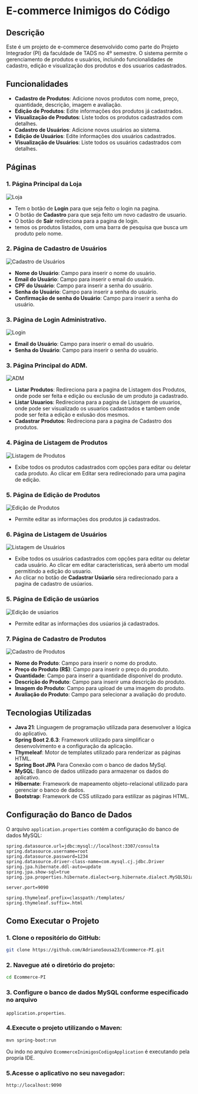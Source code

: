 # E-commerce Inimigos do Código

## Descrição
Este é um projeto de e-commerce desenvolvido como parte do Projeto Integrador (PI) da faculdade de TADS no 4º semestre. O sistema permite o gerenciamento de produtos e usuários, incluindo funcionalidades de cadastro, edição e visualização dos produtos e dos usuarios cadastrados.

## Funcionalidades
- **Cadastro de Produtos**: Adicione novos produtos com nome, preço, quantidade, descrição, imagem e avaliação.
- **Edição de Produtos**: Edite informações dos produtos já cadastrados.
- **Visualização de Produtos**: Liste todos os produtos cadastrados com detalhes.
- **Cadastro de Usuários**: Adicione novos usuários ao sistema.
- **Edição de Usuários**: Edite informações dos usuários cadastrados.
- **Visualização de Usuários**: Liste todos os usuários cadastrados com detalhes.

## Páginas
### 1. Página Principal da Loja
![Loja](/Imagens/Loja.png)
- Tem o botão de **Login** para que seja feito o login na pagina.
- O botão de **Cadastro** para que seja feito um novo cadastro de usuario.
- O botão de **Sair** redireciona para a pagina de login.
- temos os produtos listados, com uma barra de pesquisa que busca um produto pelo nome.

### 2. Página de Cadastro de Usuários
![Cadastro de Usuários](/Imagens/cadastro-usuarios.png)
- **Nome do Usuário**: Campo para inserir o nome do usuário.
- **Email do Usuário**: Campo para inserir o email do usuário.
- **CPF do Usuário**: Campo para inserir a senha do usuário.
- **Senha do Usuário**: Campo para inserir a senha do usuário.
- **Confirmação de senha do Usuário**: Campo para inserir a senha do usuário.

### 3. Página de Login Administrativo.
![Login](/Imagens/Login.png)
- **Email do Usuário**: Campo para inserir o email do usuário.
- **Senha do Usuário**: Campo para inserir o senha do usuário.

### 3. Página Principal do ADM.
![ADM](/Imagens/adm.png)
- **Listar Produtos**: Redireciona para a pagina de Listagem dos Produtos, onde pode ser feita e edição ou exclusão de um produto ja cadastrado.
- **Listar Usuarios**: Redireciona para a pagina de Listagem de usuarios, onde pode ser visualizado os usuarios cadastrados e tambem onde pode ser feita a edição e exlusão dos mesmos.
- **Cadastrar Produtos**: Redireciona para a pagina de Cadastro dos produtos.

### 4. Página de Listagem de Produtos
![Listagem de Produtos](/Imagens/Listagem-produtos.png)
- Exibe todos os produtos cadastrados com opções para editar ou deletar cada produto. Ao clicar em Editar sera redirecionado para uma pagina de edição.

### 5. Página de Edição de Produtos
![Edição de Produtos](/Imagens/edicao-produtos.png)
- Permite editar as informações dos produtos já cadastrados.

### 6. Página de Listagem de Usuários
![Listagem de Usuários](/Imagens/Listagem-usuarios.png)
- Exibe todos os usuários cadastrados com opções para editar ou deletar cada usuário. Ao clicar em editar caracteristicas, será aberto um modal permitindo a edição do usuario.
- Ao clicar no botão de **Cadastrar Usúario** séra redirecionado para a pagina de cadastro de usúarios.

### 5. Página de Edição de usúarios
![Edição de usúarios](/Imagens/edicao-usuarios.png)
- Permite editar as informações dos usúarios já cadastrados.

### 7. Página de Cadastro de Produtos
![Cadastro de Produtos](/Imagens/cadastro-produtos.png)
- **Nome do Produto**: Campo para inserir o nome do produto.
- **Preço do Produto (R$)**: Campo para inserir o preço do produto.
- **Quantidade**: Campo para inserir a quantidade disponível do produto.
- **Descrição do Produto**: Campo para inserir uma descrição do produto.
- **Imagem do Produto**: Campo para upload de uma imagem do produto.
- **Avaliação do Produto**: Campo para selecionar a avaliação do produto.

## Tecnologias Utilizadas
- **Java 21**: Linguagem de programação utilizada para desenvolver a lógica do aplicativo.
- **Spring Boot 2.6.3**: Framework utilizado para simplificar o desenvolvimento e a configuração da aplicação.
- **Thymeleaf**: Motor de templates utilizado para renderizar as páginas HTML.
- **Spring Boot JPA** Para Conexão com o banco de dados MySql.
- **MySQL**: Banco de dados utilizado para armazenar os dados do aplicativo.
- **Hibernate**: Framework de mapeamento objeto-relacional utilizado para gerenciar o banco de dados.
- **Bootstrap**: Framework de CSS utilizado para estilizar as páginas HTML.

## Configuração do Banco de Dados
O arquivo `application.properties` contém a configuração do banco de dados MySQL:

```properties
spring.datasource.url=jdbc:mysql://localhost:3307/consulta
spring.datasource.username=root
spring.datasource.password=1234
spring.datasource.driver-class-name=com.mysql.cj.jdbc.Driver
spring.jpa.hibernate.ddl-auto=update
spring.jpa.show-sql=true
spring.jpa.properties.hibernate.dialect=org.hibernate.dialect.MySQL5Dialect

server.port=9090

spring.thymeleaf.prefix=classpath:/templates/
spring.thymeleaf.suffix=.html

```

## Como Executar o Projeto
### 1. Clone o repositório do GitHub:
   ```sh
  git clone https://github.com/AdrianoSousa23/Ecommerce-PI.git
 ```
### 2. Navegue até o diretório do projeto:
   ```sh
cd Ecommerce-PI
 ```
### 3. Configure o banco de dados MySQL conforme especificado no arquivo 
`application.properties`.

### 4.Execute o projeto utilizando o Maven:
   ```sh
mvn spring-boot:run
 ```
Ou indo no arquivo `EcommerceInimigosCodigoApplication` é executando pela propria IDE.

### 5.Acesse o aplicativo no seu navegador:
   ```sh
http://localhost:9090
 ```




